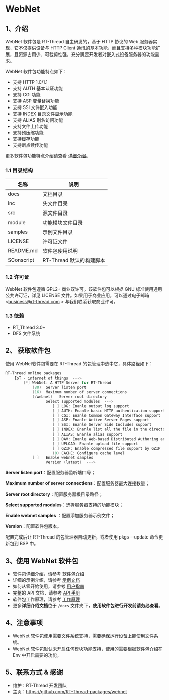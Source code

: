 # WebNet

## 1、介绍

WebNet 软件包是 RT-Thread 自主研发的，基于 HTTP 协议的 Web 服务器实现，它不仅提供设备与 HTTP Client 通讯的基本功能，而且支持多种模块功能扩展，且资源占用少、可裁剪性强，充分满足开发者对嵌入式设备服务器的功能需求。

WebNet 软件包功能特点如下：

- 支持 HTTP 1.0/1.1
- 支持 AUTH 基本认证功能
- 支持 CGI 功能
- 支持 ASP 变量替换功能
- 支持 SSI 文件嵌入功能
- 支持 INDEX 目录文件显示功能
- 支持 ALIAS 别名访问功能
- 支持文件上传功能
- 支持预压缩功能
- 支持缓存功能
- 支持断点续传功能

更多软件包功能特点介绍请查看 [详细介绍](docs/introduction.md)。 

### 1.1 目录结构

| 名称       | 说明                     |
| ---------- | ------------------------ |
| docs       | 文档目录                 |
| inc        | 头文件目录               |
| src        | 源文件目录               |
| module     | 功能模块文件目录         |
| samples    | 示例文件目录             |
| LICENSE    | 许可证文件               |
| README.md  | 软件包使用说明           |
| SConscript | RT-Thread 默认的构建脚本 |

### 1.2 许可证

WebNet 软件包遵循 GPL2+ 商业双许可。该软件包可以根据 GNU 标准使用通用公共许可证，详见 LICENSE 文件。如果用于商业应用，可以通过电子邮箱 <business@rt-thread.com > 与我们联系获取商业许可。

### 1.3 依赖

- RT_Thread 3.0+
- DFS 文件系统

## 2、 获取软件包

使用 WebNet软件包需要在 RT-Thread 的包管理中选中它，具体路径如下： 

```c
RT-Thread online packages
    IoT - internet of things  --->
    	[*] WebNet: A HTTP Server for RT-Thread
            (80)  Server listen port
            (16)  Maximum number of server connections
            (/webnet)   Server root directory
                  Select supported modules  --->
                     [ ] LOG: Enanle output log support
                     [ ] AUTH: Enanle basic HTTP authentication support
                     [ ] CGI: Enanle Common Gateway Interface support
                     [ ] ASP: Enanle Active Server Pages support
                     [ ] SSI: Enanle Server Side Includes support
                     [ ] INDEX: Enanle list all the file in the directory support
                     [ ] ALIAS: Enanle alias support
                     [ ] DAV: Enanle Web-based Distributed Authoring and Versioning support
                     [ ] UPLOAD: Enanle upload file support
                     [ ] GZIP: Enable compressed file support by GZIP
                     (0) CACHE: Configure cache level
            [ ]   Enable webnet samples
            	  Version (latest)  --->
```

**Server listen port**：配置服务器监听端口号；

**Maximum number of server connections**：配置服务器最大连接数量；

**Server root directory**：配置服务器根目录路径；

**Select supported modules**：选择服务器支持的功能模块；

**Enable webnet samples** ：配置添加服务器示例文件；

**Version**：配置软件包版本。

配置完成后让 RT-Thread 的包管理器自动更新，或者使用 pkgs --update 命令更新包到 BSP 中。 

## 3、使用 WebNet 软件包

- 软件包详细介绍，请参考 [软件包介绍](docs/introduction.md)
- 详细的示例介绍，请参考 [示例文档](docs/samples.md)
- 如何从零开始使用，请参考 [用户指南](docs/user-guide.md)
- 完整的 API 文档，请参考 [API 手册](docs/api.md)
- 软件包工作原理，请参考 [工作原理](docs/principle.md)
- 更多**详细介绍文档**位于 `/docs` 文件夹下，**使用软件包进行开发前请务必查看**。

## 4、注意事项

- WebNet 软件包使用需要文件系统支持，需要确保运行设备上能使用文件系统。
- WebNet 软件包默认未开启任何模块功能支持，使用的需要根据[软件包介绍](docs/introduction.md)在 Env 中开启需要的功能。

## 5、联系方式 & 感谢

- 维护：RT-Thread 开发团队
- 主页：<https://github.com/RT-Thread-packages/webnet>

